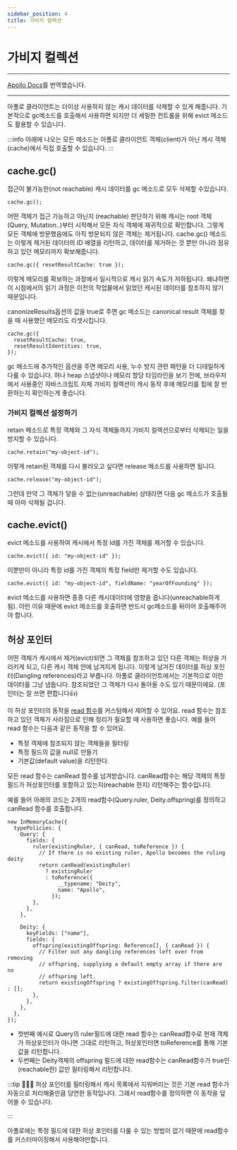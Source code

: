 ```yaml
---
sidebar_position: 4
title: 가비지 컬랙션
---
```


# 가비지 컬렉션

---

[Apollo Docs](https://www.apollographql.com/docs/react/caching/garbage-collection/)를 번역했습니다.

---

아폴로 클라이언트는 더이상 사용하지 않는 캐시 데이터를 삭제할 수 있게 해줍니다. 기본적으로 gc메소드를 호출해서 사용하면 되지만 더 세밀한 컨트롤을 위해 evict 메소드도 활용할 수 있습니다.

:::info
아래에 나오는 모든 메소드는 아폴로 클라이언트 객체(client)가 아닌 캐시 객체(cache)에서 직접 호출할 수 있습니다.
:::

## cache.gc()

접근이 불가능한(not reachable) 캐시 데이터를 gc 메소드로 모두 삭제할 수있습니다.

```tsx
cache.gc();
```

어떤 객체가 접근 가능하고 아닌지 (reachable) 판단하기 위해 캐시는 root 객체(Query, Mutation..)부터 시작해서 모든 자식 객체에 재귀적으로 확인합니다. 그렇게 모든 객체에 방문했음에도 아직 방문되지 않은 객체는 제거됩니다. cache.gc() 메소드는 이렇게 제거된 데이터의 ID 배열을 리턴하고, 데이터를 제거하는 것 뿐만 아니라 점유하고 있던 메모리까지 확보해줍니다.

```tsx
cache.gc({ resetResultCache: true });
```

이렇게 메모리를 확보하는 과정에서 일시적으로 캐시 읽기 속도가 저하됩니다. 왜냐하면 이 시점에서의 읽기 과정은 이전의 작업물에서 읽었던 캐시된 데이터를 참조하지 않기 때문입니다.

canonizeResults옵션의 값을 true로 주면 gc 메소드는 canonical result 객체를 찾을 때 사용했던 메모리도 리셋시킵니다.

```tsx
cache.gc({
  resetResultCache: true,
  resetResultIdentities: true,
});
```

gc 메소드에 추가적인 옵션을 주면 메모리 사용, 누수 방지 관련 패턴을 더 디테일하게 다룰 수 있습니다. 허나 heap 스냅샷이나 메모리 할당 타임라인을 보기 전에, 브라우저에서 사용중인 자바스크립트 자체 가비지 컬렉션이 캐시 동작 후에 메모리를 힙에 잘 반환하는지 확인하는게 좋습니다.

### 가비지 컬렉션 설정하기

retain 메소드로 특정 객체와 그 자식 객체들까지 가비지 컬렉션으로부터 삭제되는 일을 방지할 수 있습니다.

```tsx
cache.retain("my-object-id");
```

이렇게 retain된 객체를 다시 불러오고 싶다면 release 메소드를 사용하면 됩니다.

```tsx
cache.release("my-object-id");
```

그런데 만약 그 객체가 닿을 수 없는(unreachable) 상태라면 다음 gc 메소드가 호출될 때 아마 삭제될 겁니다.

## cache.evict()

evict 메소드를 사용하여 캐시에서 특정 Id를 가진 객체를 제거할 수 있습니다.

```tsx
cache.evict({ id: "my-object-id" });
```

이뿐만이 아니라 특정 id를 가진 객체의 특정 field만 제거할 수도 있습니다.

```tsx
cache.evict({ id: "my-object-id", fieldName: "yearOfFounding" });
```

evict 메소드를 사용하면 종종 다른 캐시데이터에 영향을 줍니다(unreachable하게 됨). 이런 이유 때문에 evict 메소드를 호출하면 반드시 gc메소드를 뒤이어 호출해주어야 합니다.

## 허상 포인터

어떤 객체가 캐시에서 제거(evict)되면 그 객체를 참조하고 있던 다른 객체는 허상을 가리키게 되고, 다른 캐시 객체 안에 남겨지게 됩니다. 이렇게 남겨진 데이터를 허상 포인터(Dangling references)라고 부릅니다. 아폴로 클라이언트에서는 기본적으로 이런 데이터를 그냥 냅둡니다. 참조되었던 그 객체가 다시 돌아올 수도 있기 때문이에요. (포인터는 잘 쓰면 편합니다👍)

이 허상 포인터의 동작을 [read 함수](https://www.apollographql.com/docs/react/caching/cache-field-behavior/#the-read-function)를 커스텀해서 제어할 수 있어요. read 함수는 참조하고 있던 객체가 사라짐으로 인해 정리가 필요할 때 사용하면 좋습니다. 예를 들어 read 함수는 다음과 같은 동작을 할 수 있어요.

- 특정 객체에 참조되지 않는 객체들을 필터링
- 특정 필드의 값을 null로 만들기
- 기본값(default value)을 리턴한다.

모든 read 함수는 canRead 함수를 넘겨받습니다. canRead함수는 해당 객체의 특정 필드가 허상포인터를 포함하고 있는지(reachable 한지) 리턴해주는 함수입니다.

예를 들어 아래의 코드는 2개의 read함수(Query.ruler, Deity.offspring)를 정의하고 canRead 함수를 호출합니다.

```tsx
new InMemoryCache({
  typePolicies: {
    Query: {
      fields: {
        ruler(existingRuler, { canRead, toReference }) {
          // If there is no existing ruler, Apollo becomes the ruling deity
          return canRead(existingRuler)
            ? existingRuler
            : toReference({
                __typename: "Deity",
                name: "Apollo",
              });
        },
      },
    },

    Deity: {
      keyFields: ["name"],
      fields: {
        offspring(existingOffspring: Reference[], { canRead }) {
          // Filter out any dangling references left over from removing
          // offspring, supplying a default empty array if there are no
          // offspring left.
          return existingOffspring ? existingOffspring.filter(canRead) : [];
        },
      },
    },
  },
});
```

- 첫번째 예시로 Query의 ruler필드에 대한 read 함수는 canRead함수로 현재 객체가 허상포인터가 아니면 그대로 리턴하고, 허상포인터면 toReference를 통해 기본값을 리턴합니다.
- 두번째는 Deity객체의 offspring 필드에 대한 read함수는 canRead함수가 true인(reachable한) 값만 필터링해서 리턴합니다.

:::tip
💁🏻‍♂️ 허상 포인터를 필터링해서 캐시 목록에서 지워버리는 것은 기본 read 함수가 자동으로 처리해줄만큼 당연한 동작입니다. 그래서 read함수를 정의하면 이 동작을 덮어쓸 수 있습니다.

:::

아폴로에는 특정 필드에 대한 허상 포인터를 다룰 수 있는 방법이 없기 때문에 read함수를 커스터마이징해서 사용해야만합니다.

